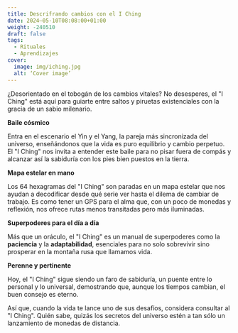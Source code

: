 ```yaml
---
title: Descrifrando cambios con el I Ching
date: 2024–05-10T08:08:00+01:00
weight: -240510
draft: false
tags:
  - Rituales
  - Aprendizajes
cover:
  image: img/iching.jpg
  alt: ‘Cover image’
---
```


¿Desorientado en el tobogán de los cambios vitales? No desesperes, el "I Ching" está aquí para guiarte entre saltos y piruetas existenciales con la gracia de un sabio milenario. 

**Baile cósmico**

Entra en el escenario el Yin y el Yang, la pareja más sincronizada del universo, enseñándonos que la vida es puro equilibrio y cambio perpetuo. El "I Ching" nos invita a entender este baile para no pisar fuera de compás y alcanzar así la sabiduría con los pies bien puestos en la tierra.

**Mapa estelar en mano**

Los 64 hexagramas del "I Ching" son paradas en un mapa estelar que nos ayudan a decodificar desde qué serie ver hasta el dilema de cambiar de trabajo. Es como tener un GPS para el alma que, con un poco de monedas y reflexión, nos ofrece rutas menos transitadas pero más iluminadas.

**Superpoderes para el día a día**

Más que un oráculo, el "I Ching" es un manual de superpoderes como la **paciencia** y la **adaptabilidad**, esenciales para no solo sobrevivir sino prosperar en la montaña rusa que llamamos vida.

**Perenne y pertinente**

Hoy, el "I Ching" sigue siendo un faro de sabiduría, un puente entre lo personal y lo universal, demostrando que, aunque los tiempos cambian, el buen consejo es eterno.

Así que, cuando la vida te lance uno de sus desafíos, considera consultar al "I Ching". Quién sabe, quizás los secretos del universo estén a tan sólo un lanzamiento de monedas de distancia.

